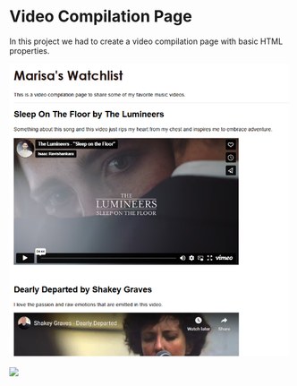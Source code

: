 <h1>Video Compilation Page</h1>
<p>In this project we had to create a video compilation page with basic HTML properties.</p>
<a href="https://marisavertz.github.io/Video-Compilation-Page/">
  <img src="https://raw.githubusercontent.com/MarisaVertz/Video-Compilation-Page/refs/heads/main/video-compilation-page.png" width="500">
</a>
<br><br>
<a href="https://marisavertz.github.io/Video-Compilation-Page/">
  <img src="https://dabuttonfactory.com/button.png?t=View+Project&f=Calibri-Bold&ts=18&tc=fff&hp=45&vp=20&w=134&h=38&c=11&bgt=unicolored&bgc=245c68&be=1">
</a>
